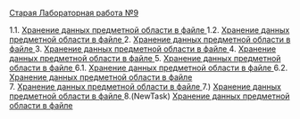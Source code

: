 <a href="https://vk.com/doc-78641724_379302312?hash=0839661415cebb4487&dl=87a7444ce00b755c37">Старая Лабораторная работа №9</a>


1.1. <a href="https://github.com/Maxim22052002/Lab9/tree/master/Number1.1(9)">Хранение данных предметной области в файле </a>
1.2. <a href="https://github.com/Maxim22052002/Lab9/tree/master/Number1.2(9)">Хранение данных предметной области в файле </a>
2. <a href="https://github.com/Maxim22052002/Lab9/tree/master/Number2(9)">Хранение данных предметной области в файле </a>
3. <a href="https://github.com/Maxim22052002/Lab9/tree/master/Number3(9)">Хранение данных предметной области в файле </a>
4. <a href="https://github.com/Maxim22052002/Lab9/tree/master/Number4(9)">Хранение данных предметной области в файле </a>
5. <a href="https://github.com/Maxim22052002/Lab9/tree/master/Number5(9)">Хранение данных предметной области в файле </a>
6.1. <a href="https://github.com/Maxim22052002/Lab9/tree/master/Number6.1(9)">Хранение данных предметной области в файле </a>
6.2. <a href="https://github.com/Maxim22052002/Lab9/tree/master/Number6.2(9)">Хранение данных предметной области в файле </a>  
7. <a href="https://github.com/Maxim22052002/Lab9/tree/master/HomeTask(MatrixArray)">Хранение данных предметной области в файле </a>
7.) <a href="https://github.com/Maxim22052002/Lab9/tree/master/HomeWork(MatrixList)">Хранение данных предметной области в файле </a>
8.(NewTask) <a href="https://github.com/Maxim22052002/Lab9/tree/master/Number(NewTask)">Хранение данных предметной области в файле </a>
